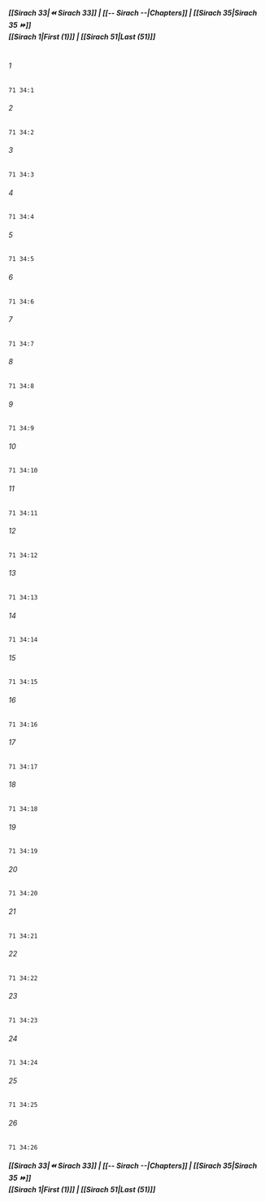 
##### **[[Sirach 33|⏪ Sirach 33]] | [[-- Sirach --|Chapters]] | [[Sirach 35|Sirach 35 ⏩]]**<br>**[[Sirach 1|First (1)]] | [[Sirach 51|Last (51)]]**<br><br>

###### 1
``` verse
71 34:1
```
###### 2
``` verse
71 34:2
```
###### 3
``` verse
71 34:3
```
###### 4
``` verse
71 34:4
```
###### 5
``` verse
71 34:5
```
###### 6
``` verse
71 34:6
```
###### 7
``` verse
71 34:7
```
###### 8
``` verse
71 34:8
```
###### 9
``` verse
71 34:9
```
###### 10
``` verse
71 34:10
```
###### 11
``` verse
71 34:11
```
###### 12
``` verse
71 34:12
```
###### 13
``` verse
71 34:13
```
###### 14
``` verse
71 34:14
```
###### 15
``` verse
71 34:15
```
###### 16
``` verse
71 34:16
```
###### 17
``` verse
71 34:17
```
###### 18
``` verse
71 34:18
```
###### 19
``` verse
71 34:19
```
###### 20
``` verse
71 34:20
```
###### 21
``` verse
71 34:21
```
###### 22
``` verse
71 34:22
```
###### 23
``` verse
71 34:23
```
###### 24
``` verse
71 34:24
```
###### 25
``` verse
71 34:25
```
###### 26
``` verse
71 34:26
```

##### **[[Sirach 33|⏪ Sirach 33]] | [[-- Sirach --|Chapters]] | [[Sirach 35|Sirach 35 ⏩]]**<br>**[[Sirach 1|First (1)]] | [[Sirach 51|Last (51)]]**
